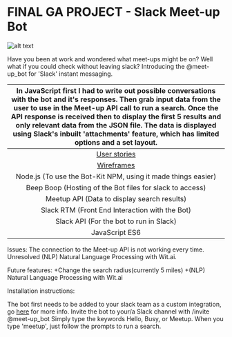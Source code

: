 # FINAL GA PROJECT - Slack Meet-up Bot

![alt text](http://i.imgur.com/klFxsAu.png "Slack meetup bot screen shot")

Have you been at work and wondered what meet-ups might be on? Well what if you could check without leaving slack? Introducing the @meet-up_bot for 'Slack' instant messaging.

|In JavaScript first I had to write out possible conversations with the bot and it's responses. Then grab input data from the user to use in the Meet-up API call to run a search. Once the API response is received then to display the first 5 results and only relevant data from the JSON file. The data is displayed using Slack's inbuilt 'attachments' feature, which has limited options and a set layout.|
| :------------------------------------:|
| [User stories](https://) |
| [Wireframes](https://www) |
| Node.js (To use the Bot-Kit NPM, using it made things easier) |
| Beep Boop (Hosting of the Bot files for slack to access) |
| Meetup API (Data to display search results)|
| Slack RTM (Front End Interaction with the Bot)|
| Slack API (For the bot to run in Slack)|
| JavaScript ES6 |

Issues:
The connection to the Meet-up API is not working every time.
Unresolved (NLP) Natural Language Processing with Wit.ai.

Future features:
+Change the search radius(currently 5 miles)
+(NLP) Natural Language Processing with Wit.ai

Installation instructions:

The bot first needs to be added to your slack team as a custom integration, go [here](https://api.slack.com/custom-integrations) for more info.
Invite the bot to your/a Slack channel with /invite @meet-up_bot
Simply type the keywords Hello, Busy, or Meetup.
When you type 'meetup', just follow the prompts to run a search.
